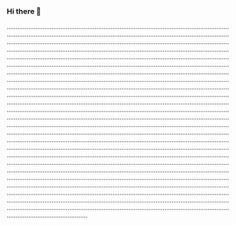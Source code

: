 ### Hi there 👋

.........................................................................................................................................................................................................................................................................................................................................................................................................................................................................................................................................................................................................................................................................................................................................................................................................................................................................................................................................................................................................................................................................................................................................................................................................................................................................................................................................................................................................................................................................................................................................................................................................................................................................................................................................................................................................................................................................................................................................................................................................................................................................................................................................................................................................................................................................................................................................................................................................................................................................................................................................................................................................................................................................................................................................................................................................................................................................................................................................................................................................................................................................................................................................................................................................................................................................